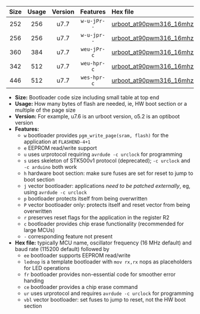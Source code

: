 |Size|Usage|Version|Features|Hex file|
|:-:|:-:|:-:|:-:|:--|
|252|256|u7.7|`w-u-jPr--`|[urboot_at90pwm316_16mhz_500000bps_lednop_ur_vbl.hex](https://raw.githubusercontent.com/stefanrueger/urboot.hex/main/mcus/at90pwm316/fcpu_16mhz/500000_bps/urboot_at90pwm316_16mhz_500000bps_lednop_ur_vbl.hex)|
|256|256|u7.7|`w-u-jpr--`|[urboot_at90pwm316_16mhz_500000bps_lednop_fr_ur_vbl.hex](https://raw.githubusercontent.com/stefanrueger/urboot.hex/main/mcus/at90pwm316/fcpu_16mhz/500000_bps/urboot_at90pwm316_16mhz_500000bps_lednop_fr_ur_vbl.hex)|
|360|384|u7.7|`weu-jPr-c`|[urboot_at90pwm316_16mhz_500000bps_ee_lednop_fr_ce_ur_vbl.hex](https://raw.githubusercontent.com/stefanrueger/urboot.hex/main/mcus/at90pwm316/fcpu_16mhz/500000_bps/urboot_at90pwm316_16mhz_500000bps_ee_lednop_fr_ce_ur_vbl.hex)|
|342|512|u7.7|`weu-hpr-c`|[urboot_at90pwm316_16mhz_500000bps_ee_lednop_fr_ce_ur.hex](https://raw.githubusercontent.com/stefanrueger/urboot.hex/main/mcus/at90pwm316/fcpu_16mhz/500000_bps/urboot_at90pwm316_16mhz_500000bps_ee_lednop_fr_ce_ur.hex)|
|446|512|u7.7|`wes-hpr-c`|[urboot_at90pwm316_16mhz_500000bps_ee_lednop_fr_ce.hex](https://raw.githubusercontent.com/stefanrueger/urboot.hex/main/mcus/at90pwm316/fcpu_16mhz/500000_bps/urboot_at90pwm316_16mhz_500000bps_ee_lednop_fr_ce.hex)|

- **Size:** Bootloader code size including small table at top end
- **Usage:** How many bytes of flash are needed, ie, HW boot section or a multiple of the page size
- **Version:** For example, u7.6 is an urboot version, o5.2 is an optiboot version
- **Features:**
  + `w` bootloader provides `pgm_write_page(sram, flash)` for the application at `FLASHEND-4+1`
  + `e` EEPROM read/write support
  + `u` uses urprotocol requiring `avrdude -c urclock` for programming
  + `s` uses skeleton of STK500v1 protocol (deprecated); `-c urclock` and `-c arduino` both work
  + `h` hardware boot section: make sure fuses are set for reset to jump to boot section
  + `j` vector bootloader: applications *need to be patched externally*, eg, using `avrdude -c urclock`
  + `p` bootloader protects itself from being overwritten
  + `P` vector bootloader only: protects itself and reset vector from being overwritten
  + `r` preserves reset flags for the application in the register R2
  + `c` bootloader provides chip erase functionality (recommended for large MCUs)
  + `-` corresponding feature not present
- **Hex file:** typically MCU name, oscillator frequency (16 MHz default) and baud rate (115200 default) followed by
  + `ee` bootloader supports EEPROM read/write
  + `lednop` is a template bootloader with `mov rx,rx` nops as placeholders for LED operations
  + `fr` bootloader provides non-essential code for smoother error handing
  + `ce` bootloader provides a chip erase command
  + `ur` uses urprotocol and requires `avrdude -c urclock` for programming
  + `vbl` vector bootloader: set fuses to jump to reset, not the HW boot section
